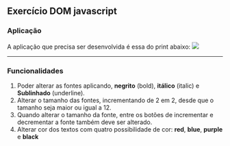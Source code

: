 ## Exercício DOM javascript

### Aplicação

A aplicação que precisa ser desenvolvida é essa do print abaixo:
![](https://i.imgur.com/1ZtgRBv.png)

---

### Funcionalidades

1. Poder alterar as fontes aplicando, **negrito** (bold), **itálico** (italic) e **Sublinhado** (underline).
2. Alterar o tamanho das fontes, incrementando de 2 em 2, desde que o tamanho seja maior ou igual a 12.
3. Quando alterar o tamanho da fonte, entre os botões de incrementar e decrementar a fonte também deve ser alterado.
4. Alterar cor dos textos com quatro possibilidade de cor: **red**, **blue**, **purple** e **black**